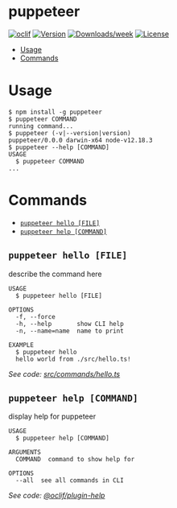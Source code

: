 puppeteer
=========



[![oclif](https://img.shields.io/badge/cli-oclif-brightgreen.svg)](https://oclif.io)
[![Version](https://img.shields.io/npm/v/puppeteer.svg)](https://npmjs.org/package/puppeteer)
[![Downloads/week](https://img.shields.io/npm/dw/puppeteer.svg)](https://npmjs.org/package/puppeteer)
[![License](https://img.shields.io/npm/l/puppeteer.svg)](https://github.com/steven-chong-tec/puppeteer/blob/master/package.json)

<!-- toc -->
* [Usage](#usage)
* [Commands](#commands)
<!-- tocstop -->
# Usage
<!-- usage -->
```sh-session
$ npm install -g puppeteer
$ puppeteer COMMAND
running command...
$ puppeteer (-v|--version|version)
puppeteer/0.0.0 darwin-x64 node-v12.18.3
$ puppeteer --help [COMMAND]
USAGE
  $ puppeteer COMMAND
...
```
<!-- usagestop -->
# Commands
<!-- commands -->
* [`puppeteer hello [FILE]`](#puppeteer-hello-file)
* [`puppeteer help [COMMAND]`](#puppeteer-help-command)

## `puppeteer hello [FILE]`

describe the command here

```
USAGE
  $ puppeteer hello [FILE]

OPTIONS
  -f, --force
  -h, --help       show CLI help
  -n, --name=name  name to print

EXAMPLE
  $ puppeteer hello
  hello world from ./src/hello.ts!
```

_See code: [src/commands/hello.ts](https://github.com/steven-chong-tec/puppeteer/blob/v0.0.0/src/commands/hello.ts)_

## `puppeteer help [COMMAND]`

display help for puppeteer

```
USAGE
  $ puppeteer help [COMMAND]

ARGUMENTS
  COMMAND  command to show help for

OPTIONS
  --all  see all commands in CLI
```

_See code: [@oclif/plugin-help](https://github.com/oclif/plugin-help/blob/v3.2.0/src/commands/help.ts)_
<!-- commandsstop -->
